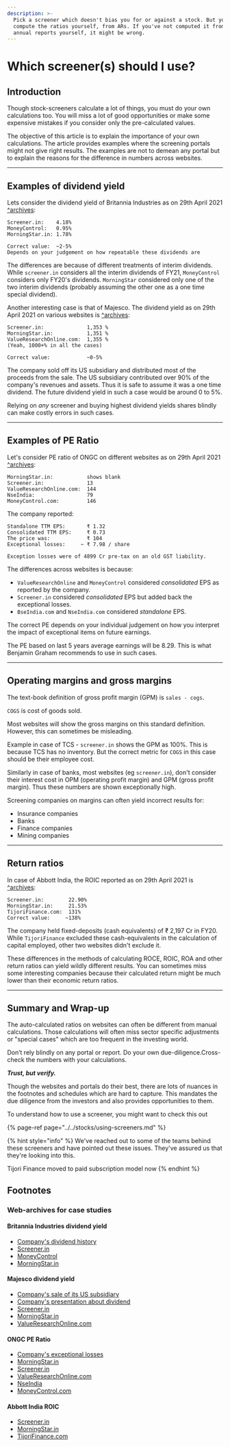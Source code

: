 ```yaml
---
description: >-
  Pick a screener which doesn't bias you for or against a stock. But you should
  compute the ratios yourself, from ARs. If you've not computed it from the
  annual reports yourself, it might be wrong.
---
```


# Which screener\(s\) should I use?

## Introduction

Though stock-screeners calculate a lot of things, you must do your own calculations too. You will miss a lot of good opportunities or make some expensive mistakes if you consider only the pre-calculated values.

The objective of this article is to explain the importance of your own calculations. The article provides examples where the screening portals might not give right results. The examples are not to demean any portal but to explain the reasons for the difference in numbers across websites.

----

## Examples of dividend yield

Lets consider the dividend yield of Britannia Industries as on 29th April 2021 [^archives](./#britannia-industries-dividend-yield):

```
Screener.in:    4.18%
MoneyControl:   0.95%
MorningStar.in: 1.78%

Correct value:  ~2-5%
Depends on your judgement on how repeatable these dividends are
```

The differences are because of different treatments of interim dividends. While `screener.in` considers all the interim dividends of FY21, `MoneyControl` considers only FY20's dividends. `MorningStar` considered only one of the two interim dividends (probably assuming the other one as a one time special dividend).


Another interesting case is that of Majesco. The dividend yield as on 29th April 2021 on various websites is [^archives](#majesco-dividend-yield):

```
Screener.in:              1,353 %
MorningStar.in:           1,351 %
ValueResearchOnline.com:  1,355 %
(Yeah, 1000+% in all the cases)

Correct value:            ~0-5%
```

The company sold off its US subsidiary and distributed most of the proceeds from the sale. The US subsidiary contributed over 90% of the company's revenues and assets. Thus it is safe to assume it was a one time dividend. The future dividend yield in such a case would be around 0 to 5%.

Relying on *any* screener and buying highest dividend yields shares blindly can make costly errors in such cases.

----

## Examples of PE Ratio

Let's consider PE ratio of ONGC on different websites as on 29th April 2021 [^archives](#ongc-pe-ratio):

```
MorningStar.in:           shows blank
Screener.in:              13
ValueResearchOnline.com:  144
NseIndia:                 79
MoneyControl.com:         146
```

The company reported:
```
Standalone TTM EPS:       ₹ 1.32
Consolidated TTM EPS:     ₹ 0.73
The price was:            ₹ 104
Exceptional losses:     ~ ₹ 7.98 / share

Exception losses were of 4899 Cr pre-tax on an old GST liability.
```

The differences across websites is because:
- `ValueResearchOnline` and `MoneyControl` considered *consolidated* EPS as reported by the company.
- `Screener.in` considered *consolidated* EPS but added back the exceptional losses.
- `BseIndia.com` and `NseIndia.com` considered *standalone* EPS. 

The correct PE depends on your individual judgement on how you interpret the impact of exceptional items on future earnings.

The PE based on last 5 years average earnings will be 8.29. This is what Benjamin Graham recommends to use in such cases.

----

## Operating margins and gross margins

The text-book definition of gross profit margin (GPM) is `sales - cogs`.

`COGS` is cost of goods sold.

Most websites will show the gross margins on this standard definition. However, this can sometimes be misleading.

Example in case of TCS - `screener.in` shows the GPM as 100%. This is because TCS has no inventory. But the correct metric for `COGS` in this case should be their employee cost.

Similarly in case of banks, most websites (eg `screener.in`), don't consider their interest cost in OPM (operating profit margin) and GPM (gross profit margin). Thus these numbers are shown exceptionally high.

Screening companies on margins can often yield incorrect results for:
- Insurance companies
- Banks
- Finance companies
- Mining companies

----

## Return ratios

In case of Abbott India, the ROIC reported as on 29th April 2021 is [^archives](#abbott-india-roic):

```
Screener.in:        22.90%
MorningStar.in:     21.53%
TijoriFinance.com:  131%
Correct value:     ~138%
```

The company held fixed-deposits (cash equivalents) of ₹ 2,197 Cr in FY20. While `TijoriFinance` excluded these cash-equivalents in the calculation of capital employed, other two websites didn't exclude it.

These differences in the methods of calculating ROCE, ROIC, ROA and other return ratios can yield wildly different results. You can sometimes miss some interesting companies because their calculated return might be much lower than their economic return ratios.

----

## Summary and Wrap-up

The auto-calculated ratios on websites can often be different from manual calculations. Those calculations will often miss sector specific adjustments or "special cases" which are too frequent in the investing world.

Don’t rely blindly on any portal or report. Do your own due-diligence.Cross-check the numbers with your calculations.

_**Trust, but verify.**_

Though the websites and portals do their best, there are lots of nuances in the footnotes and schedules which are hard to capture. This mandates the due diligence from the investors and also provides opportunities to them.

To understand how to use a screener, you might want to check this out

{% page-ref page="../../stocks/using-screeners.md" %}

{% hint style="info" %}
We've reached out to some of the teams behind these screeners and have pointed out these issues. They've assured us that they're looking into this.

Tijori Finance moved to paid subscription model now
{% endhint %}


## Footnotes

### Web-archives for case studies

#### Britannia Industries dividend yield
- [Company's dividend history](../../.gitbook/assets/britannia-bseindia.png)
- [Screener.in](https://web.archive.org/web/20210430170137/https://www.screener.in/company/BRITANNIA/consolidated/)
- [MoneyControl](https://web.archive.org/web/20210430170457/https://www.moneycontrol.com/india/stockpricequote/food-processing/britanniaindustries/BI)
- [MorningStar.in](../../.gitbook/assets/britannia-morningstar.png)

#### Majesco dividend yield
- [Company's sale of its US subsidiary](https://www.business-standard.com/article/markets/majesco-hits-upper-circuit-on-board-nod-to-sell-us-arm-mastek-surges-20-120072100526_1.html)
- [Company's presentation about dividend](https://www.bseindia.com/xml-data/corpfiling/AttachHis/ff82752d-3368-4413-8c00-7238c5dc17d3.pdf)
- [Screener.in](https://web.archive.org/web/20210430172013/https://www.screener.in/company/MAJESCO/consolidated/)
- [MorningStar.in](../../.gitbook/assets/majesco-morningstar.png)
- [ValueResearchOnline.com](../../.gitbook/assets/majesco-vro.png)

#### ONGC PE Ratio
- [Company's exceptional losses](https://www.bseindia.com/xml-data/corpfiling/AttachHis/eef5c229-4190-43f2-8ac7-31092008db57.pdf#page=7)
- [MorningStar.in](../../.gitbook/assets/ongc-morningstar.png)
- [Screener.in](https://web.archive.org/web/20210430172013/https://www.screener.in/company/MAJESCO/consolidated/)
- [ValueResearchOnline.com](../../.gitbook/assets/ongc-vro.png)
- [NseIndia](../../.gitbook/assets/ongc-nseindia.png)
- [MoneyControl.com](../../.gitbook/assets/ongc-moneycontrol.png)

#### Abbott India ROIC
- [Screener.in](../../.gitbook/assets/screener-roic-light.png)
- [MorningStar.in](../../.gitbook/assets/morningstar-roic-light.png)
- [TijoriFinance.com](../../.gitbook/assets/tijori-roic-light.png)
